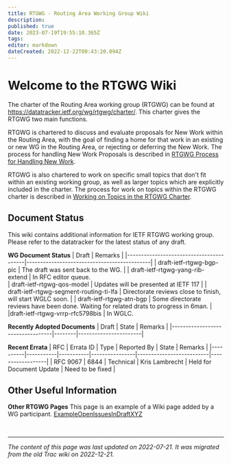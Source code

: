```yaml
---
title: RTGWG - Routing Area Working Group Wiki
description: 
published: true
date: 2023-07-19T19:55:10.365Z
tags: 
editor: markdown
dateCreated: 2022-12-22T00:43:20.094Z
---
```


# Welcome to the RTGWG Wiki 
The charter of the Routing Area working group (RTGWG) can be found at https://datatracker.ietf.org/wg/rtgwg/charter/. This charter gives the RTGWG two main functions.

RTGWG is chartered to discuss and evaluate proposals for New Work within the Routing Area, with the goal of finding a home for that work in an existing or new WG in the Routing Area, or rejecting or deferring the New Work. The process for handling New Work Proposals is described in [RTGWG Process for Handling New Work](/group/rtgwg/NewWorkProposals).

RTGWG is also chartered to work on specific small topics that don't fit within an existing working group, as well as larger topics which are explicitly included in the charter. The process for work on topics within the RTGWG charter is described in [Working on Topics in the RTGWG Charter](/group/rtgwg/InCharterWork).

## Document Status
This wiki contains additional information for IETF RTGWG working group. Please refer to the datatracker for the latest status of any draft.

**WG Document Status**
| Draft                                   | Remarks                                     |
|-----------------------------------------|---------------------------------------------|
| draft-ietf-rtgwg-bgp-pic                | The draft was sent back to the WG.                     |
| draft-ietf-rtgwg-yang-rib-extend        | In RFC editor queue.                               
| draft-ietf-rtgwg-qos-model              | Updates will be presented at IETF 117 |
| draft-ietf-rtgwg-segment-routing-ti-lfa | Directorate reviews close to finish, will start WGLC soon.         |
| draft-ietf-rtgwg-atn-bgp                | Some directorate reviews have been done. Waiting for related drats to progress in 6man.              |
|draft-ietf-rtgwg-vrrp-rfc5798bis         | In WGLC.

**Recently Adopted Documents**
| Draft                            | State  | Remarks               |
|----------------------------------|--------|-----------------------|


**Recent Errata**
| RFC      | Errata ID | Type      | Reported By    | State                    | Remarks          |
|----------|-----------|-----------|----------------|--------------------------|------------------|
| RFC 9067 | 6844      | Technical | Kris Lambrecht | Held for Document Update | Need to be fixed |

## Other Useful Information
**Other RTGWG Pages** 
This page is an example of a Wiki page added by a WG participant. [ExampleOpenIssuesInDraftXYZ](/group/rtgwg/ExampleOpenIssuesInDraftXYZ)



&nbsp;
&nbsp;
&nbsp;

---

*The content of this page was last updated on 2022-07-21. It was migrated from the old Trac wiki on 2022-12-21.*